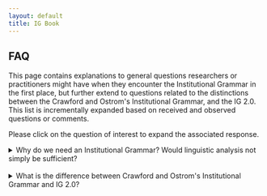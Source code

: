 ```yaml
---
layout: default
title: IG Book
---
```


## FAQ

This page contains explanations to general questions researchers or practitioners might have when they encounter the Institutional Grammar in the first place, but further extend to questions related to the distinctions between the Crawford and Ostrom's Institutional Grammar, and the IG 2.0. This list is incrementally expanded based on received and observed questions or comments.

Please click on the question of interest to expand the associated response.

<details>
  <summary>Why do we need an Institutional Grammar? Would linguistic analysis not simply be sufficient?</summary><br/>
  
  The central difference between an institutional grammar and a linguistic grammar is the that the former exclusively focuses on language the reflects institutional information in the form of strategies, conventions, descriptive norms, and injunctive expressions. While the encoding using linguistic parsers bears opportunities to extract a basic structure, they inherently focus on the syntactic structure, but are rather focused on capturing syntactic style than specific institutional semantics of relevance for the analyst. While linguistic grammars are open with respect to expressive patterns, the Institutional Grammar exclusively focuses on expressions -- here in stylized form -- that focus on an activity in the form ```someone does/may do/must do``` (regulative expressions), or on existential characterizations in the form ```something is/may be/must be``` (constitutive expressions). In practice, these can occur in combination (hybrid statements), and be decomposed for further analysis. The statements captured in an Institutional Grammar furthermore have a fixed frame of reference in the form of the action situation. More details on the distinction between linguistic and institutional grammars are provided in Chapter 3 of the book.
</details>
<br/>

<details>
  <summary>What is the difference between Crawford and Ostrom's Institutional Grammar and IG 2.0?</summary><br/>
  
  In a nutshell, the central differences between Crawford and Ostrom's Institutional Grammar and the Institutional Grammar 2.0 are the following:
  
  * Crawford and Ostrom's grammar considers a single Conditions component that reflects the contextual embedding of institutitional statements, whereas the IG 2.0 distinguishes between activation conditions (roughly corresponding to preconditions) for a given statement to apply, and execution constraints that qualify the execution of a particular activity.
  
  * Crawford and Ostrom's grammar exclusively focuses on the syntactic representation of regulative statements, whereas IG 2.0 further introduces a syntax for constitutive statements, alongside the notion of combinations thereof (hybrid institutional statements).
  
  * In Crawford and Ostrom's institutional grammar, the characterization of institution types primarily orients on the syntactic features of a given institutional statements, whereas IG 2.0 orients on the semantics of the institution (e.g., process from which institution originates), while allowing for syntactically equivalent representation of norms and rules. The same principle equally applies for regulative and constitutive statements in IG 2.0 (see Chapter 4 of the book).
  
  * Based on the levels of expressiveness, IG 2.0 includes additional features that can extract institutional information at greater, and configurable, level of detail -- IG Extended to engage in deep structural parsing, and IG Logico to engage in semantic analysis. The particular choice and configuration of features is guided by analytical needs and applied techniques (discussed in the IG 2.0 Codebook as well as Chapter 8 of the book).
  
  * While both variants of the institutional grammar are different, IG 2.0 is inherently backward-compatible, i.e., by removing additional features such as constitutive statements, higher levels of expressiveness, IG Core-encoded institutional statements can be collapsed into the more coarse-grained structure of the original IG (combining activation conditions and execution constraints, combining nested structures into single expression).
  
</details>
<br/>


